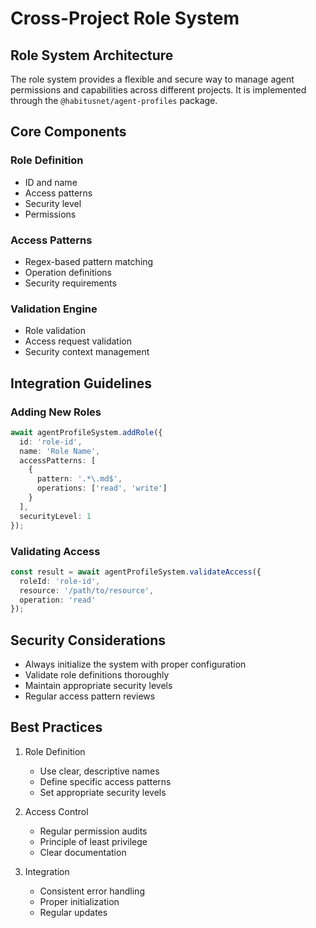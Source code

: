 # Cross-Project Role System

## Role System Architecture

The role system provides a flexible and secure way to manage agent permissions and capabilities across different projects. It is implemented through the `@habitusnet/agent-profiles` package.

## Core Components

### Role Definition
- ID and name
- Access patterns
- Security level
- Permissions

### Access Patterns
- Regex-based pattern matching
- Operation definitions
- Security requirements

### Validation Engine
- Role validation
- Access request validation
- Security context management

## Integration Guidelines

### Adding New Roles
```typescript
await agentProfileSystem.addRole({
  id: 'role-id',
  name: 'Role Name',
  accessPatterns: [
    {
      pattern: '.*\.md$',
      operations: ['read', 'write']
    }
  ],
  securityLevel: 1
});
```

### Validating Access
```typescript
const result = await agentProfileSystem.validateAccess({
  roleId: 'role-id',
  resource: '/path/to/resource',
  operation: 'read'
});
```

## Security Considerations

- Always initialize the system with proper configuration
- Validate role definitions thoroughly
- Maintain appropriate security levels
- Regular access pattern reviews

## Best Practices

1. Role Definition
   - Use clear, descriptive names
   - Define specific access patterns
   - Set appropriate security levels

2. Access Control
   - Regular permission audits
   - Principle of least privilege
   - Clear documentation

3. Integration
   - Consistent error handling
   - Proper initialization
   - Regular updates